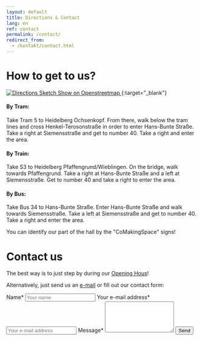 ```yaml
---
layout: default
title: Directions & Contact
lang: en
ref: contact
permalink: /contact/
redirect_from:
  - /kontakt/contact.html
---
```


# How to get to us?
[![Directions Sketch](https://wiki.comakingspace.de/images/b/be/Businesscard_Map_Arrowless.svg "Directions sketch to the CoMakingSpace Heidelberg")
Show on Openstreetmap
](https://www.openstreetmap.org/?mlat=49.40833&amp;mlon=8.64655#map=19/49.40833/8.64655){:target="_blank"}

#### By Tram: 
Take Tram 5 to Heidelberg Ochsenkopf. From there, walk below the tram lines and cross Henkel-Terosonstraße in order to enter Hans-Bunte Straße. Take a right at Siemensstraße and get to number 40. Take a right and enter the area.
#### By Train: 
Take S3 to Heidelberg Pfaffengrund/Wieblingen. On the bridge, walk towards Pfaffengrund. Take a right at Hans-Bunte Straße and a left at Siemensstraße. Get to number 40 and take a right to enter the area.
#### By Bus: 
Take Bus 34 to Hans-Bunte Straße. Enter Hans-Bunte Straße and walk towards Siemensstraße. Take a left at Siemensstraße and get to number 40. Take a right and enter the area.

You can identify our part of the hall by the "CoMakingSpace" signs!

# Contact us

The best way is to just step by during our [Opening Hous](/calendar)!

Alternatively, just send us an [e-mail](mailto://info@comaking.space) or fill out our contact form:

<form id="contact-form" class="contact-form" action="//contact.comakingspace.de/?success=%2Fsuccessful-delivery&failure=%2Ffailed-to-send%2F" method="post" enctype="application/x-www-form-urlencoded">
    <label for="name">Name*</label>
    <input type="text"  id="name" name="name" placeholder="Your name" required>
    <label for="email">Your e-mail address*</label>
    <input type="email"  id="email" name="email" placeholder="Your e-mail address" required>
    <label for="message">Message*</label>
    <textarea  id="message" name="message" rows="5" required></textarea>
    <input type="text" name="filter" style="display: none;">
    <input type="submit" value="Send" />
</form>
